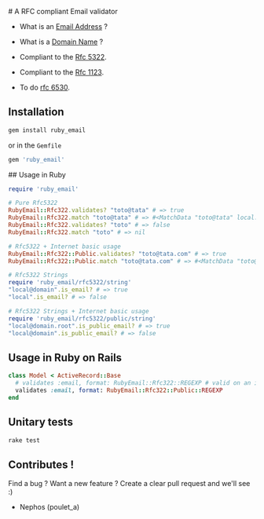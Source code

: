 # A RFC compliant Email validator

- What is an [Email Address](https://en.wikipedia.org/wiki/Email_address) ?
- What is a [Domain Name](https://en.wikipedia.org/wiki/Hostname) ?

- Compliant to the [Rfc 5322](https://tools.ietf.org/html/rfc5322).
- Compliant to the [Rfc 1123](https://tools.ietf.org/html/rfc1123).

- To do [rfc 6530](https://tools.ietf.org/html/rfc6530).


## Installation

```sh
gem install ruby_email
```

or in the ``Gemfile``

```ruby
gem 'ruby_email'
```


## Usage in Ruby

```ruby
require 'ruby_email'

# Pure Rfc5322
RubyEmail::Rfc322.validates? "toto@tata" # => true
RubyEmail::Rfc322.match "toto@tata" # => #<MatchData "toto@tata" local:"toto" domain:"tata">
RubyEmail::Rfc322.validates? "toto" # => false
RubyEmail::Rfc322.match "toto" # => nil

# Rfc5322 + Internet basic usage
RubyEmail::Rfc322::Public.validates? "toto@tata.com" # => true
RubyEmail::Rfc322::Public.match "toto@tata.com" # => #<MatchData "toto@tata" local:"toto" domain:"tata.com">

# Rfc5322 Strings
require 'ruby_email/rfc5322/string'
"local@domain".is_email? # => true
"local".is_email? # => false

# Rfc5322 Strings + Internet basic usage
require 'ruby_email/rfc5322/public/string'
"local@domain.root".is_public_email? # => true
"local@domain".is_public_email? # => false

```


## Usage in Ruby on Rails

```ruby
class Model < ActiveRecord::Base
  # validates :email, format: RubyEmail::Rfc322::REGEXP # valid on an intranet ...
  validates :email, format: RubyEmail::Rfc322::Public::REGEXP
end
```


## Unitary tests

```sh
rake test
```


## Contributes !

Find a bug ? Want a new feature ?
Create a clear pull request and we'll see :)

- Nephos (poulet_a)
